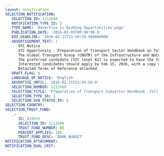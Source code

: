 ```yaml
---
layout: notification
SELECTION_NOTIFICATION: 
   SELECTION_ID: 1212680
   NOTIFICATION_TYPE_ID: 3
   TYPE_NAME: 'Advertise in Bidding Opportunities page'
   PUBLICATION_DATE: '2016-02-05T00:00:00.0'
   EOI_DEADLINE: '2016-02-15T23:59:59.900000000'
   ADVERTISEMENT_TEXT: |
      STC Notice 
      STC Opportunity - Preparation of Transport Sector Handbook on Toll Roads. 
      The Global Transport Group (CNGTR) of the Infrastructure and Natural Resources Department at IFC seeks the services of a Short Term Consultant (STC) for the preparation of a sector handbook covering Toll Roads.  The level of effort needed is estimated as 40 working days. The assignment is scheduled to commence by March 1. 
      The preferred candidate [STC level B2] is expected to have the following profile: Bachelors degree in Engineering or a related discipline; At least 5 years of professional experience, of which at least 3 years should have been in the specified subsector; Strong communication and English writing skills; Ideally, some prior experience in producing similar learning materials. 
      Interested candidates should apply by Feb 15, 2016, with a copy of their CV and a cover note highlighting their suitability for the assignment.
      Detailed Terms of Reference attached.
   DRAFT_FLAG: 0
   LANGUAGE_OF_NOTICE: 'English'
   ADVERTISE_UNTIL: '2016-02-15T23:59:59.0'
   SELECTION_NUMBER: 1212680
   SELECTION_TITLE: 'Preparation of Transport Subsector Handbook  Toll Roads'
   SELECTION_TYPE_ID: 1
   SELECTION_SUB_STATUS_ID: 8
SELECTION_COUNTRY: 
SELECTION_TRUST_FUND: 
   _: 
      ID: 415633
      SELECTION_ID: 1212680
      TRUST_FUND_NUMBER: BB
      PERCENT_APPLIES: 100
      TRUST_FUND_DESC: 'BANK BUDGET'
NOTIFICATION_ATTACHMENT: 
NOTIFICATION_QUAL_CRIT: 
---
```

